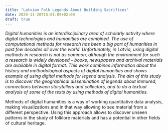 ```yaml
---
title: "Latvian Folk Legends About Building Sacrifices"
date: 2020-11-20T15:01:09+02:00
draft: true
---
```



*Digital humanities is an interdisciplinary area of scholarly activity where digital
technologies and humanities are combined. The use of computational methods for research
has been a big part of humanities in past few decades all over the world. Unfortunately, in
Latvia, using digital methods in research is not as common, although the environment for
such a research is widely developed – books, newspapers and archival materials are
available in digital format.
This work combines information about the history and methodological aspects of
digital humanities and shows example of using digital methods for legend analysis. The
aim of this study is to discover the geographical dissemination of legends about immured,
connections between storytellers and collectors, and to do a textual analysis of some of the
texts by using methods of digital humanities.* 

Methods of digital humanities is a way of working quantitative data analysis, making
visualizations and in that way allowing to see material from a different perspective. Using
this approach allows to discover unseen patterns in the study of folklore materials and has
a potential in other fields of cultural heritage.